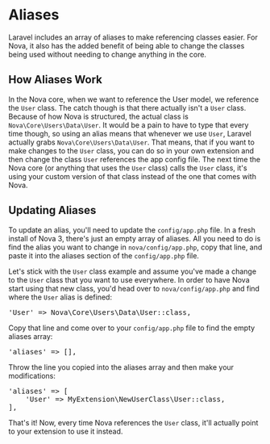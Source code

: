 # Aliases

Laravel includes an array of aliases to make referencing classes easier. For Nova, it also has the added benefit of being able to change the classes being used without needing to change anything in the core.

## How Aliases Work

In the Nova core, when we want to reference the User model, we reference the `User` class. The catch though is that there actually isn't a `User` class. Because of how Nova is structured, the actual class is `Nova\Core\Users\Data\User`. It would be a pain to have to type that every time though, so using an alias means that whenever we use `User`, Laravel actually grabs `Nova\Core\Users\Data\User`. That means, that if you want to make changes to the `User` class, you can do so in your own extension and then change the class `User` references the app config file. The next time the Nova core (or anything that uses the `User` class) calls the `User` class, it's using your custom version of that class instead of the one that comes with Nova.

## Updating Aliases

To update an alias, you'll need to update the `config/app.php` file. In a fresh install of Nova 3, there's just an empty array of aliases. All you need to do is find the alias you want to change in `nova/config/app.php`, copy that line, and paste it into the aliases section of the `config/app.php` file.

Let's stick with the `User` class example and assume you've made a change to the `User` class that you want to use everywhere. In order to have Nova start using that new class, you'd head over to `nova/config/app.php` and find where the `User` alias is defined:

<pre>'User' => Nova\Core\Users\Data\User::class,</pre>

Copy that line and come over to your `config/app.php` file to find the empty aliases array:

<pre>'aliases' => [],</pre>

Throw the line you copied into the aliases array and then make your modifications:

<pre>'aliases' => [
	'User' => MyExtension\NewUserClass\User::class,
],</pre>

That's it! Now, every time Nova references the `User` class, it'll actually point to your extension to use it instead.
